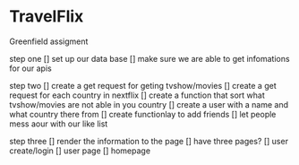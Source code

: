 # TravelFlix

Greenfield assigment


step one
[] set up our data base
[] make sure we are able to get infomations for our apis

step two
[] create a get request for geting  tvshow/movies
[] create a get request for each country in nextflix
[] create a function that sort what tvshow/movies are not able in you country
[] create a user with a name and what country there from
[] create functionlay to add friends
[] let people mess aour with our like list

step three
[] render the information to the page
[] have three pages?
  [] user create/login
  [] user page
  [] homepage
